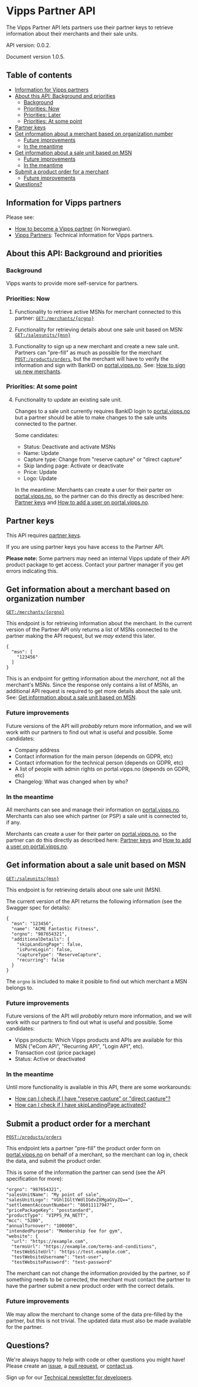 # Vipps Partner API

The Vipps Partner API lets partners use their partner keys to retrieve information
about their merchants and their sale units.

API version: 0.0.2.

Document version 1.0.5.

## Table of contents

* [Information for Vipps partners](#information-for-vipps-partners)
* [About this API: Background and priorities](#about-this-api-background-and-priorities)
  * [Background](#background)
  * [Priorities: Now](#priorities-now)
  * [Priorities: Later](#priorities-later)
  * [Priorities: At some point](#priorities-at-some-point)
* [Partner keys](#partner-keys)
* [Get information about a merchant based on organization number](#get-information-about-a-merchant-based-on-organization-number)
  * [Future improvements](#future-improvements)
  * [In the meantime](#in-the-meantime)
* [Get information about a sale unit based on MSN](#get-information-about-a-sale-unit-based-on-msn)
  * [Future improvements](#future-improvements-1)
  * [In the meantime](#in-the-meantime)
* [Submit a product order for a merchant](#submit-a-product-order-for-a-merchant)  
  * [Future improvements](#future-improvements-2)
* [Questions?](#questions)

## Information for Vipps partners

Please see:
* [How to become a Vipps partner](https://vipps.no/developer/bli-partner/) (in Norwegian).
* [Vipps Partners](https://github.com/vippsas/vipps-partner): Technical information for Vipps partners.

## About this API: Background and priorities

### Background

Vipps wants to provide more self-service for partners.

### Priorities: Now

1. Functionality to retrieve active MSNs for merchant connected to this partner:
   [`GET:/merchants/{orgno}`](https://vippsas.github.io/vipps-partner-api/#/Merchants/getMerchantDetails)

2. Functionality for retrieving details about one sale unit based on MSN:
   [`GET:/salesunits/{msn}`](https://vippsas.github.io/vipps-partner-api/#/Salesunits/getMSN)

3. Functionality to sign up a new merchant and create a new sale unit.
   Partners can "pre-fill" as much as possible for the merchant
   [`POST:/products/orders`](https://vippsas.github.io/vipps-partner-api/#/Vipps%20Product%20Orders/order-product),
   but the merchant will have to verify the information and sign with BankID on
   [portal.vipps.no](https://portal.vipps.no).
   See:
   [How to sign up new merchants](https://github.com/vippsas/vipps-partner#how-to-sign-up-new-merchants).

### Priorities: At some point

4. Functionality to update an existing sale unit.

   Changes to a sale unit currently requires BankID login to
   [portal.vipps.no](https://portal.vipps.no)
   but a partner should be able to make changes to the sale units connected to
   the partner.

   Some candidates:
   * Status: Deactivate and activate MSNs
   * Name: Update
   * Capture type: Change from "reserve capture" or "direct capture"
   * Skip landing page: Activate or deactivate
   * Price: Update
   * Logo: Update

   In the meantime:
   Merchants can create a user for their parter on
   [portal.vipps.no](https://portal.vipps.no),
   so the partner can do this directly
   as described here:
   [Partner keys](https://github.com/vippsas/vipps-partner#partner-keys)
   and
   [How to add a user on portal.vipps.no](https://github.com/vippsas/vipps-partner/blob/main/add-portal-user.md).

## Partner keys

This API requires
[partner keys](https://github.com/vippsas/vipps-partner#partner-keys).

If you are using partner keys you have access to the Partner API.

**Please note:** Some partners may need an internal Vipps update of their API product package
to get access. Contact your partner manager if you get errors indicating this.

## Get information about a merchant based on organization number

[`GET:/merchants/{orgno}`](https://vippsas.github.io/vipps-partner-api/#/Merchants/getMerchant)

This endpoint is for retrieving information about the merchant.
In the current version of the Partner API only returns a list of MSNs
connected to the partner making the API request, but we _may_ extend this later.

```
{
  "msn": [
    "123456"
  ]
}
```

This is an endpoint for getting information about the _merchant_, not all the
merchant's MSNs.
Since the response only contains a list of MSNs, an additional API request is
required to get more details about the sale unit.
See:
[Get information about a sale unit based on MSN](#get-information-about-a-sale-unit-based-on-msn).

### Future improvements

Future versions of the API will _probably_ return more information,
and we will work with our partners to find out what is useful and possible.
Some candidates:
* Company address
* Contact information for the main person (depends on GDPR, etc)
* Contact information for the technical person (depends on GDPR, etc)
* A list of people with admin rights on portal.vipps.no (depends on GDPR, etc)
* Changelog: What was changed when by who?

### In the meantime

All merchants can see and manage their information on
[portal.vipps.no](https://portal.vipps.no).
Merchants can also see which partner (or PSP) a sale unit is connected to, if any.

Merchants can create a user for their parter on
[portal.vipps.no](https://portal.vipps.no),
so the partner can do this directly as described here:
[Partner keys](https://github.com/vippsas/vipps-partner#partner-keys)
and
[How to add a user on portal.vipps.no](https://github.com/vippsas/vipps-partner/blob/main/add-portal-user.md).

## Get information about a sale unit based on MSN

[`GET:/saleunits/{msn}`](https://vippsas.github.io/vipps-partner-api/#/Salesunits/getMSN)

This endpoint is for retrieving details about one sale unit (MSN).

The current version of the API returns the following information (see the Swagger spec for details):

```
{
  "msn": "123456",
  "name": "ACME Fantastic Fitness",
  "orgno": "987654321",
  "additionalDetails": {
    "skipLandingPage": false,
    "isPureLogin": false,
    "captureType": "ReserveCapture",
    "recurring": false
  }
}
```

The `orgno` is included to make it posible to find out which merchant a MSN belongs to.

### Future improvements

Future versions of the API will _probably_ return more information,
and we will work with our partners to find out what is useful and possible.
Some candidates:

* Vipps products: Which Vipps products and APIs are available for this MSN ("eCom API", "Recurring API", "Login API", etc).
* Transaction cost (price package)
* Status: Active or deactivated

### In the meantime

Until more functionality is available in this API, there are some workarounds:

* [How can I check if I have "reserve capture" or "direct capture"?](https://github.com/vippsas/vipps-ecom-api/blob/master/vipps-ecom-api-faq.md#how-can-i-check-if-i-have-reserve-capture-or-direct-capture)
* [How can I check if I have skipLandingPage activated?](https://github.com/vippsas/vipps-ecom-api/blob/master/vipps-ecom-api-faq.md#how-can-i-check-if-i-have-skiplandingpage-activated)

## Submit a product order for a merchant

[`POST:/products/orders`](https://vippsas.github.io/vipps-partner-api/#/Vipps%20Product%20Orders/order-product)

This endpoint lets a partner "pre-fill" the product order form on
[portal.vipps.no](https://portal.vipps.no)
on behalf of a merchant, so the merchant can log in, check the data, and submit
the product order.

This is some of the information the partner can send (see the API specification
for more):

```
"orgno": "987654321",
"salesUnitName": "My point of sale",
"salesUnitLogo": "VGhlIGltYWdlIGdvZXMgaGVyZQ==",
"settlementAccountNumber": "86011117947",
"pricePackageKey": "posstandard",
"productType": "VIPPS_PA_NETT",
"mcc": "5200",
"annualTurnover": "100000",
"intendedPurpose": "Membership fee for gym",
"website": {
  "url": "https://example.com",
  "termsUrl": "https://example.com/terms-and-conditions",
  "testWebSiteUrl": "https://test.example.com",
  "testWebsiteUsername": "test-user",
  "testWebsitePassword": "test-password"
```

The merchant can not change the information provided by the partner, so if
something needs to be corrected, the merchant must contact the partner to have
the partner submit a new product order with the correct details.

### Future improvements

We may allow the merchant to change some of the data pre-filled by the
partner, but this is not trivial. The updated data must also be made available
for the partner.

## Questions?

We're always happy to help with code or other questions you might have!
Please create an [issue](https://github.com/vippsas/vipps-api-api/issues),
a [pull request](https://github.com/vippsas/vipps-part-api/pulls),
or [contact us](https://github.com/vippsas/vipps-developers/blob/master/contact.md).

Sign up for our [Technical newsletter for developers](https://github.com/vippsas/vipps-developers/tree/master/newsletters).
